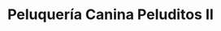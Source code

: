 ---
title: "Peluquería Canina Peluditos II"
url: /villa-alemana/peluqueria-canina-peluditos-ii/
shop: Friseur
---